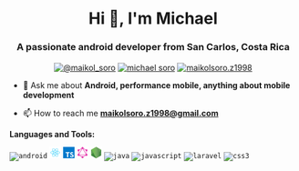 <h1 align="center">Hi 👋, I'm Michael</h1>
<h3 align="center">A passionate android developer from San Carlos, Costa Rica</h3>

<p align="center">
    <a href="https://twitter.com/@maikol_soro" target="blank"><img align="center" src="https://cdn.jsdelivr.net/npm/simple-icons@3.0.1/icons/twitter.svg" alt="@maikol_soro" height="20" width="20" /></a>
   <a href="https://fb.com/michael soro" target="blank"><img align="center" src="https://cdn.jsdelivr.net/npm/simple-icons@3.0.1/icons/facebook.svg" alt="michael soro" height="20" width="20" /></a>
   <a href="https://instagram.com/maikolsoro.z1998" target="blank"><img align="center" src="https://cdn.jsdelivr.net/npm/simple-icons@3.0.1/icons/instagram.svg" alt="maikolsoro.z1998" height="20" width="20" /></a>
 <p/>
 
- 💬 Ask me about **Android, performance mobile, anything about mobile development**

- 📫 How to reach me **maikolsoro.z1998@gmail.com**

**Languages and Tools:**  

<code><img src="https://konpa.github.io/devicon/devicon.git/icons/android/android-original-wordmark.svg" alt="android" width="20" height="20"></code>
<code><img height="20" src="https://raw.githubusercontent.com/github/explore/80688e429a7d4ef2fca1e82350fe8e3517d3494d/topics/react/react.png"></code>
<code><img height="20" src="https://raw.githubusercontent.com/github/explore/80688e429a7d4ef2fca1e82350fe8e3517d3494d/topics/typescript/typescript.png"></code>
<code><img height="20" src="https://raw.githubusercontent.com/github/explore/5c058a388828bb5fde0bcafd4bc867b5bb3f26f3/topics/graphql/graphql.png"></code>
<code><img height="20" src="https://raw.githubusercontent.com/github/explore/80688e429a7d4ef2fca1e82350fe8e3517d3494d/topics/nodejs/nodejs.png"></code>
<code><img height="20" src="https://konpa.github.io/devicon/devicon.git/icons/java/java-original-wordmark.svg" alt="java" width="20"></code>
<code><img height="20" src="https://konpa.github.io/devicon/devicon.git/icons/javascript/javascript-original.svg" alt="javascript" width="20"></code>
<code><img height="20" src="https://konpa.github.io/devicon/devicon.git/icons/laravel/laravel-plain-wordmark.svg" alt="laravel" width="20"></code>
<code><img height="20" src="https://konpa.github.io/devicon/devicon.git/icons/css3/css3-original-wordmark.svg" alt="css3" width="20"></code>



 
  
<!--
**MaikolSoro/MaikolSoro** is a ✨ _special_ ✨ repository because its `README.md` (this file) appears on your GitHub profile.

Here are some ideas to get you started:

- 🔭 I’m currently working on ...
- 🌱 I’m currently learning ...
- 👯 I’m looking to collaborate on ...
- 🤔 I’m looking for help with ...
- 💬 Ask me about ...
- 📫 How to reach me: ...
    
- 😄 Pronouns: ...
- ⚡ Fun fact: ...
-->

